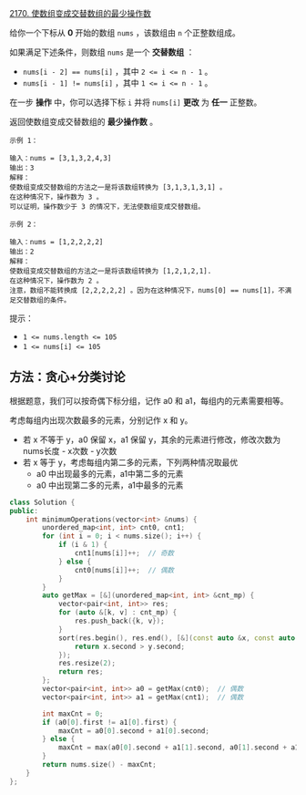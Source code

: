 [2170. 使数组变成交替数组的最少操作数](https://leetcode-cn.com/problems/minimum-operations-to-make-the-array-alternating/)

给你一个下标从 **0** 开始的数组 `nums` ，该数组由 `n` 个正整数组成。

如果满足下述条件，则数组 `nums` 是一个 **交替数组** ：

- `nums[i - 2] == nums[i]` ，其中 `2 <= i <= n - 1` 。
- `nums[i - 1] != nums[i]` ，其中 `1 <= i <= n - 1` 。

在一步 **操作** 中，你可以选择下标 `i` 并将 `nums[i]` **更改** 为 **任一** 正整数。

返回使数组变成交替数组的 **最少操作数** 。

```
示例 1：

输入：nums = [3,1,3,2,4,3]
输出：3
解释：
使数组变成交替数组的方法之一是将该数组转换为 [3,1,3,1,3,1] 。
在这种情况下，操作数为 3 。
可以证明，操作数少于 3 的情况下，无法使数组变成交替数组。

示例 2：

输入：nums = [1,2,2,2,2]
输出：2
解释：
使数组变成交替数组的方法之一是将该数组转换为 [1,2,1,2,1].
在这种情况下，操作数为 2 。
注意，数组不能转换成 [2,2,2,2,2] 。因为在这种情况下，nums[0] == nums[1]，不满足交替数组的条件。

```


提示：

- `1 <= nums.length <= 105`
- `1 <= nums[i] <= 105`

## 方法：贪心+分类讨论

根据题意，我们可以按奇偶下标分组，记作 a0 和 a1，每组内的元素需要相等。

考虑每组内出现次数最多的元素，分别记作 x 和 y。

- 若 x 不等于 y，a0 保留 x，a1 保留 y，其余的元素进行修改，修改次数为 nums长度 - x次数 - y次数
- 若 x 等于 y，考虑每组内第二多的元素，下列两种情况取最优
  - a0 中出现最多的元素，a1中第二多的元素
  - a0 中出现第二多的元素，a1中最多的元素

```c++
class Solution {
public:
    int minimumOperations(vector<int> &nums) {
        unordered_map<int, int> cnt0, cnt1;
        for (int i = 0; i < nums.size(); i++) {
            if (i & 1) {
                cnt1[nums[i]]++;  // 奇数
            } else {
                cnt0[nums[i]]++;  // 偶数
            }
        }
        auto getMax = [&](unordered_map<int, int> &cnt_mp) {
            vector<pair<int, int>> res;
            for (auto &[k, v] : cnt_mp) {
                res.push_back({k, v});
            }
            sort(res.begin(), res.end(), [&](const auto &x, const auto &y) {
                return x.second > y.second;
            });
            res.resize(2);
            return res;
        };
        vector<pair<int, int>> a0 = getMax(cnt0);  // 偶数
        vector<pair<int, int>> a1 = getMax(cnt1);  // 偶数

        int maxCnt = 0;
        if (a0[0].first != a1[0].first) {
            maxCnt = a0[0].second + a1[0].second;
        } else {
            maxCnt = max(a0[0].second + a1[1].second, a0[1].second + a1[0].second);
        }
        return nums.size() - maxCnt;
    }
};
```